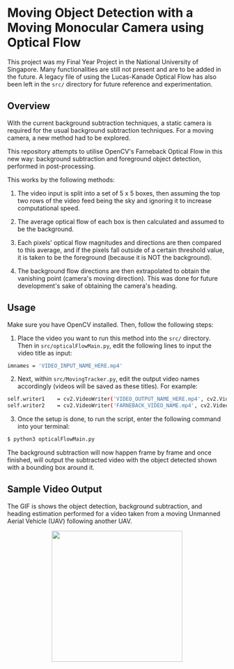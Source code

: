 # Moving Object Detection with a Moving Monocular Camera using Optical Flow

This project was my Final Year Project in the National University of Singapore. Many functionalities are still not present and are to be added in the future. A legacy file of using the Lucas-Kanade Optical Flow has also been left in the `src/` directory for future reference and experimentation.

 
## Overview
With the current background subtraction techniques, a static camera is required for the usual background subtraction techniques. For a moving camera, a new method had to be explored.


This repository attempts to utilise OpenCV's Farneback Optical Flow in this new way: background subtraction and foreground object detection, performed in post-processing.


This works by the following methods:

1. The video input is split into a set of 5 x 5 boxes, then assuming the top two rows of the video feed being the sky and ignoring it to increase computational speed.

2. The average optical flow of each box is then calculated and assumed to be the background. 

3. Each pixels' optical flow magnitudes and directions are then compared to this average, and if the pixels fall outside of a certain threshold value, it is taken to be the foreground (because it is NOT the background).

4. The background flow directions are then extrapolated to obtain the vanishing point (camera's moving direction). This was done for future development's sake of obtaining the camera's heading.

## Usage
Make sure you have OpenCV installed. Then, follow the following steps:

1. Place the video you want to run this method into the `src/` directory. Then in `src/opticalFlowMain.py`, edit the following lines to input the video title as input:

```bash
imnames = 'VIDEO_INPUT_NAME_HERE.mp4'
```

2. Next, within `src/MovingTracker.py`, edit the output video names accordingly (videos will be saved as these titles). For example:

``` bash
self.writer1    = cv2.VideoWriter('VIDEO_OUTPUT_NAME_HERE.mp4', cv2.VideoWriter_fourcc(*'XVID'),25, (self.width, self.height))         # Displays the video output
self.writer2    = cv2.VideoWriter('FARNEBACK_VIDEO_NAME.mp4', cv2.VideoWriter_fourcc(*'XVID'),25, (self.width, int(self.height))))     # Displays the farneback output
```

3. Once the setup is done, to run the script, enter the following command into your terminal:
```bash
$ python3 opticalFlowMain.py
```


The background subtraction will now happen frame by frame and once finished, will output the subtracted video with the object detected shown with a bounding box around it.
## Sample Video Output
The GIF is shows the object detection, background subtraction, and heading estimation performed for a video taken from a moving Unmanned Aerial Vehicle (UAV) following another UAV.
<p align="center">
  <img src="demo/OpFlow_Segment_Output.gif" height=300>
</p>  
